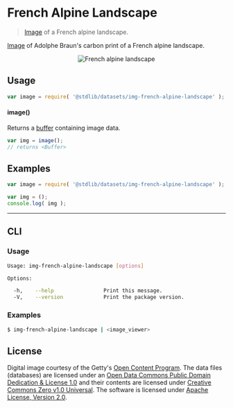# French Alpine Landscape

> [Image][@braun:1870a] of a French alpine landscape.


<section class="intro">

[Image][@braun:1870a] of Adolphe Braun's carbon print of a French alpine landscape.

<!-- <image align="center" src="./data/image.jpg" alt="French alpine landscape"> -->

<div class="image" align="center">
    <img src="https://cdn.rawgit.com/stdlib-js/stdlib/7d36e407ac3bc68e216186cb11b14da2f97be026/lib/node_modules/@stdlib/datasets/img-french-alpine-landscape/data/image.jpg" alt="French alpine landscape">
    <br>
</div>

<!-- </image> -->

</section>

<!-- /.intro -->


<section class="usage">

## Usage

``` javascript
var image = require( '@stdlib/datasets/img-french-alpine-landscape' );
```

#### image()

Returns a [buffer][node-buffer] containing image data.

``` javascript
var img = image();
// returns <Buffer>
```

</section>

<!-- /.usage -->


<section class="examples">

<!-- TODO: more creative example. -->

## Examples

``` javascript
var image = require( '@stdlib/datasets/img-french-alpine-landscape' );

var img = ();
console.log( img );
```

</section>

<!-- /.examples -->


---

<section class="cli">

## CLI

<section class="usage">

### Usage

``` bash
Usage: img-french-alpine-landscape [options]

Options:

  -h,    --help                Print this message.
  -V,    --version             Print the package version.
```

</section>

<!-- /.usage -->


<section class="examples">

### Examples

``` bash
$ img-french-alpine-landscape | <image_viewer>
```

</section>

<!-- /.examples -->

</section>

<!-- /.cli -->


<!-- <license> -->

## License

Digital image courtesy of the Getty's [Open Content Program][getty-open-content]. The data files (databases) are licensed under an [Open Data Commons Public Domain Dedication & License 1.0][pddl-1.0] and their contents are licensed under [Creative Commons Zero v1.0 Universal][cc0]. The software is licensed under [Apache License, Version 2.0][apache-license].

<!-- </license> -->


<section class="links">

[getty-open-content]: http://www.getty.edu/about/opencontent.html
[pddl-1.0]: http://opendatacommons.org/licenses/pddl/1.0/
[cc0]: https://creativecommons.org/publicdomain/zero/1.0
[apache-license]: https://www.apache.org/licenses/LICENSE-2.0

[@braun:1870a]: http://www.getty.edu/art/collection/objects/54324/adolphe-braun-alpine-landscape-french-1865-1870/

[node-buffer]: https://nodejs.org/api/buffer.html

</section>

<!-- /.links -->
